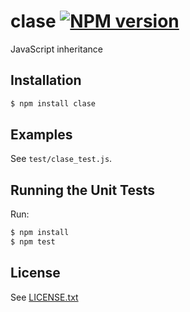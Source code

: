 # clase [![NPM version](https://badge.fury.io/js/clase.png)](http://badge.fury.io/js/clase)

JavaScript inheritance

## Installation

```bash
$ npm install clase
```

## Examples
See `test/clase_test.js`.

## Running the Unit Tests

Run:
```bash
$ npm install
$ npm test
```

## License
See [LICENSE.txt](https://raw.github.com/dciccale/parsy/master/LICENSE.txt)
